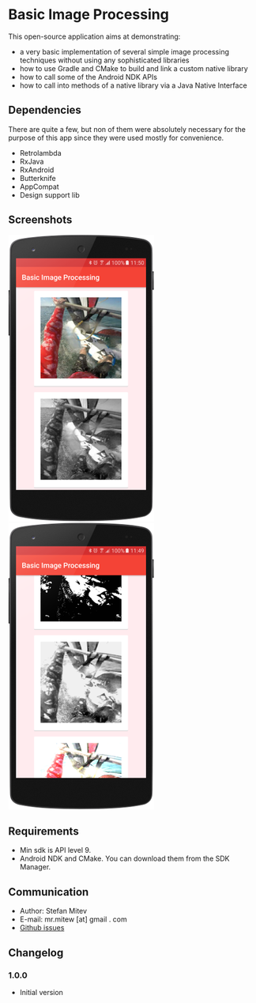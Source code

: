 Basic Image Processing
===========================

This open-source application aims at demonstrating:
* a very basic implementation of several simple image processing techniques without using any sophisticated libraries
* how to use Gradle and CMake to build and link a custom native library
* how to call some of the Android NDK APIs
* how to call into methods of a native library via a Java Native Interface

## Dependencies
There are quite a few, but non of them were absolutely necessary for the purpose of this app since they were used mostly for convenience.
* Retrolambda
* RxJava
* RxAndroid
* Butterknife
* AppCompat
* Design support lib

## Screenshots
![one.png](https://github.com/mrmitew/Basic-Image-Processing/blob/master/design/one.png) ![two.png](https://github.com/mrmitew/Basic-Image-Processing/blob/master/design/two.png)

## Requirements
* Min sdk is API level 9.
* Android NDK and CMake. You can download them from the SDK Manager.

## Communication
* Author: Stefan Mitev
* E-mail: mr.mitew [at] gmail . com
* [Github issues](https://github.com/mrmitew/Basic-Image-Processing/issues)

## Changelog
### 1.0.0
* Initial version